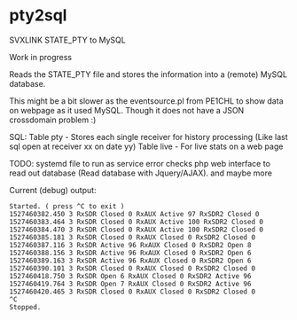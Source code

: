 # pty2sql
SVXLINK STATE_PTY to MySQL

Work in progress

Reads the STATE_PTY file and stores the information into a (remote) MySQL database.

This might be a bit slower as the eventsource.pl from PE1CHL to show data on webpage as it used MySQL.
Though it does not have a JSON crossdomain problem :)

SQL:
Table pty - Stores each single receiver for history processing (Like last sql open at receiver xx on date yy)
Table live - For live stats on a web page

TODO:
systemd file to run as service
error checks
php web interface to read out database (Read database with Jquery/AJAX).
and maybe more


Current (debug) output:
```
Started. ( press ^C to exit )
1527460382.450 3 RxSDR Closed 0 RxAUX Active 97 RxSDR2 Closed 0
1527460383.464 3 RxSDR Closed 0 RxAUX Active 100 RxSDR2 Closed 0
1527460384.470 3 RxSDR Closed 0 RxAUX Active 100 RxSDR2 Closed 0
1527460385.181 3 RxSDR Closed 0 RxAUX Closed 0 RxSDR2 Closed 0
1527460387.116 3 RxSDR Active 96 RxAUX Closed 0 RxSDR2 Open 8
1527460388.156 3 RxSDR Active 96 RxAUX Closed 0 RxSDR2 Open 6
1527460389.163 3 RxSDR Active 96 RxAUX Closed 0 RxSDR2 Open 6
1527460390.101 3 RxSDR Closed 0 RxAUX Closed 0 RxSDR2 Closed 0
1527460418.750 3 RxSDR Open 6 RxAUX Closed 0 RxSDR2 Active 96
1527460419.764 3 RxSDR Open 7 RxAUX Closed 0 RxSDR2 Active 96
1527460420.465 3 RxSDR Closed 0 RxAUX Closed 0 RxSDR2 Closed 0
^C
Stopped.
```
